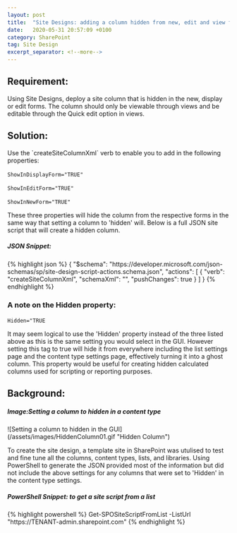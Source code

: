 ```yaml
---
layout: post
title:  "Site Designs: adding a column hidden from new, edit and view forms"
date:   2020-05-31 20:57:09 +0100
category: SharePoint
tag: Site Design
excerpt_separator: <!--more-->
---
```

<H2>Requirement:</H2>
<p>Using Site Designs, deploy a site column that is hidden in the new, display or edit forms. The column should only be viewable through views and be editable through the Quick edit option in views.</p>
<!--more-->
<H2>Solution:</H2>
<p>Use the `createSiteColumnXml` verb to enable you to add in the following properties:</p>

`ShowInDisplayForm="TRUE"`

`ShowInEditForm="TRUE"`

`ShowInNewForm="TRUE"`

<p>These three properties will hide the column from the respective forms in the same way that setting a column to 'hidden' will. Below is a full JSON site script that will create a hidden column.</p>

<H5>JSON Snippet:</H5>
{% highlight json %}
{
    "$schema": "https://developer.microsoft.com/json-schemas/sp/site-design-script-actions.schema.json",
    "actions": [
      {
        "verb": "createSiteColumnXml",
        "schemaXml": "<Field Type=\"Text\" Name=\"siteColumnHiddenText\" DisplayName=\"Hidden Text\" ID=\"{162cfd59-21f1-4154-81ef-04b4d554a326}\" Required=\"FALSE\" StaticName=\"siteColumnHiddenText\" Group=\"My Custom\" EnforceUniqueValues=\"FALSE\" Customization=\"\" ShowInDisplayForm=\"FALSE\" ShowInEditForm=\"FALSE\" ShowInNewForm=\"FALSE\" />",
        "pushChanges": true
      }
    ]
  }
{% endhighlight %}

<H3>A note on the Hidden property:</H3>

`Hidden="TRUE`

<p>It may seem logical to use the 'Hidden' property instead of the three listed above as this is the same setting you would select in the GUI. However setting this tag to true will hide it from everywhere including the list settings page and the content type settings page, effectively turning it into a ghost column. This property would be useful for creating hidden calculated columns used for scripting or reporting purposes.</p>

<H2>Background:</H2>
<H5>Image:Setting a column to hidden in a content type</H5>
![Setting a column to hidden in the GUI](/assets/images/HiddenColumn01.gif "Hidden Column")


<p>To create the site design, a template site in SharePoint was utulised to test and fine tune all the columns, content types, lists, and libraries. Using PowerShell to generate the JSON provided most of the information but did not include the above settings for any columns that were set to 'Hidden' in the content type settings.</p>

<H5>PowerShell Snippet: to get a site script from a list</H5>
{% highlight powershell %}
Get-SPOSiteScriptFromList -ListUrl "https://TENANT-admin.sharepoint.com"
{% endhighlight %}